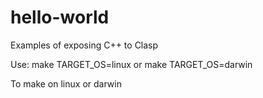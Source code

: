 hello-world
==========

Examples of exposing C++ to Clasp

Use:  make TARGET_OS=linux
or    make TARGET_OS=darwin

To make on linux or darwin
